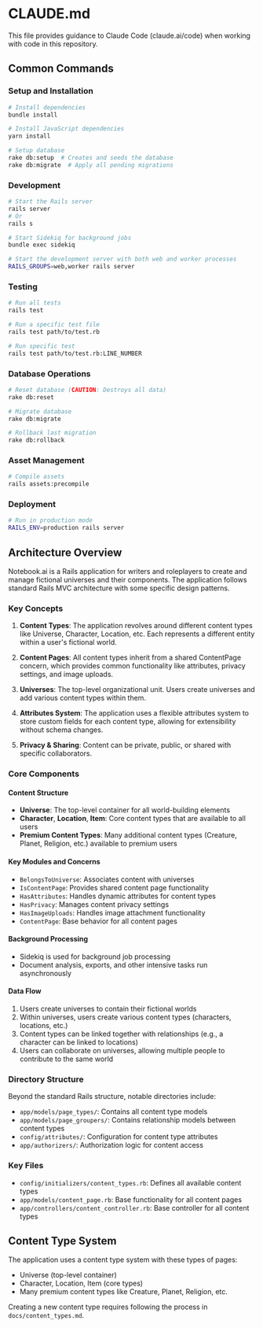 # CLAUDE.md

This file provides guidance to Claude Code (claude.ai/code) when working with code in this repository.

## Common Commands

### Setup and Installation
```bash
# Install dependencies
bundle install

# Install JavaScript dependencies
yarn install

# Setup database
rake db:setup  # Creates and seeds the database
rake db:migrate  # Apply all pending migrations
```

### Development
```bash
# Start the Rails server
rails server
# Or
rails s

# Start Sidekiq for background jobs
bundle exec sidekiq

# Start the development server with both web and worker processes
RAILS_GROUPS=web,worker rails server
```

### Testing
```bash
# Run all tests
rails test

# Run a specific test file
rails test path/to/test.rb

# Run specific test
rails test path/to/test.rb:LINE_NUMBER
```

### Database Operations
```bash
# Reset database (CAUTION: Destroys all data)
rake db:reset

# Migrate database
rake db:migrate

# Rollback last migration
rake db:rollback
```

### Asset Management
```bash
# Compile assets
rails assets:precompile
```

### Deployment
```bash
# Run in production mode
RAILS_ENV=production rails server
```

## Architecture Overview

Notebook.ai is a Rails application for writers and roleplayers to create and manage fictional universes and their components. The application follows standard Rails MVC architecture with some specific design patterns.

### Key Concepts

1. **Content Types**: The application revolves around different content types like Universe, Character, Location, etc. Each represents a different entity within a user's fictional world.

2. **Content Pages**: All content types inherit from a shared ContentPage concern, which provides common functionality like attributes, privacy settings, and image uploads.

3. **Universes**: The top-level organizational unit. Users create universes and add various content types within them.

4. **Attributes System**: The application uses a flexible attributes system to store custom fields for each content type, allowing for extensibility without schema changes.

5. **Privacy & Sharing**: Content can be private, public, or shared with specific collaborators.

### Core Components

#### Content Structure
- **Universe**: The top-level container for all world-building elements
- **Character**, **Location**, **Item**: Core content types that are available to all users
- **Premium Content Types**: Many additional content types (Creature, Planet, Religion, etc.) available to premium users

#### Key Modules and Concerns
- `BelongsToUniverse`: Associates content with universes
- `IsContentPage`: Provides shared content page functionality
- `HasAttributes`: Handles dynamic attributes for content types
- `HasPrivacy`: Manages content privacy settings
- `HasImageUploads`: Handles image attachment functionality
- `ContentPage`: Base behavior for all content pages

#### Background Processing
- Sidekiq is used for background job processing
- Document analysis, exports, and other intensive tasks run asynchronously

#### Data Flow
1. Users create universes to contain their fictional worlds
2. Within universes, users create various content types (characters, locations, etc.)
3. Content types can be linked together with relationships (e.g., a character can be linked to locations)
4. Users can collaborate on universes, allowing multiple people to contribute to the same world

### Directory Structure

Beyond the standard Rails structure, notable directories include:
- `app/models/page_types/`: Contains all content type models
- `app/models/page_groupers/`: Contains relationship models between content types
- `config/attributes/`: Configuration for content type attributes
- `app/authorizers/`: Authorization logic for content access

### Key Files
- `config/initializers/content_types.rb`: Defines all available content types
- `app/models/content_page.rb`: Base functionality for all content pages
- `app/controllers/content_controller.rb`: Base controller for all content types

## Content Type System

The application uses a content type system with these types of pages:
- Universe (top-level container)
- Character, Location, Item (core types)
- Many premium content types like Creature, Planet, Religion, etc.

Creating a new content type requires following the process in `docs/content_types.md`.